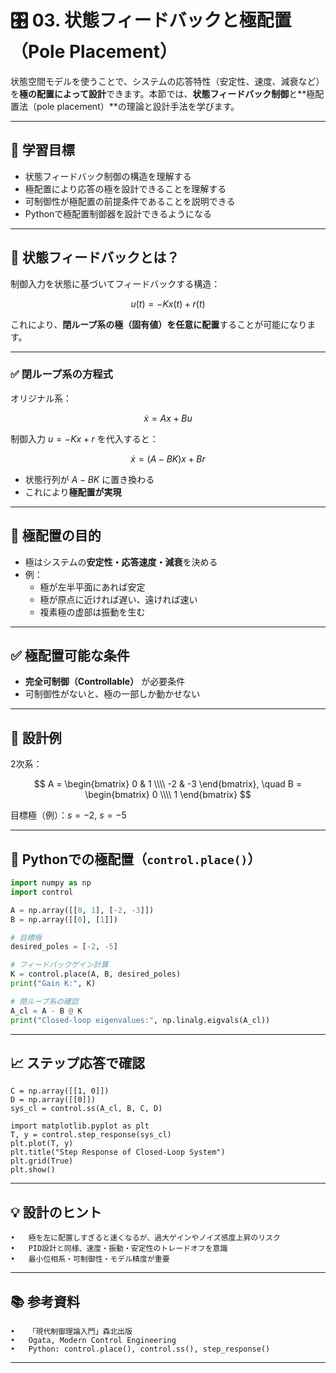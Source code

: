 # 🎛️ 03. 状態フィードバックと極配置（Pole Placement）

状態空間モデルを使うことで、システムの応答特性（安定性、速度、減衰など）を**極の配置によって設計**できます。本節では、**状態フィードバック制御**と**極配置法（pole placement）**の理論と設計手法を学びます。

---

## 🎯 学習目標

- 状態フィードバック制御の構造を理解する  
- 極配置により応答の極を設計できることを理解する  
- 可制御性が極配置の前提条件であることを説明できる  
- Pythonで極配置制御器を設計できるようになる

---

## 📐 状態フィードバックとは？

制御入力を状態に基づいてフィードバックする構造：

$$
u(t) = -K x(t) + r(t)
$$

これにより、**閉ループ系の極（固有値）を任意に配置**することが可能になります。

---

### ✅ 閉ループ系の方程式

オリジナル系：

$$
\dot{x} = A x + B u
$$

制御入力 $u = -Kx + r$ を代入すると：

$$
\dot{x} = (A - BK) x + Br
$$

- 状態行列が $A - BK$ に置き換わる
- これにより**極配置が実現**

---

## 🧠 極配置の目的

- 極はシステムの**安定性・応答速度・減衰**を決める  
- 例：
  - 極が左半平面にあれば安定
  - 極が原点に近ければ遅い、遠ければ速い
  - 複素極の虚部は振動を生む

---

## ✅ 極配置可能な条件

- **完全可制御（Controllable）** が必要条件  
- 可制御性がないと、極の一部しか動かせない

---

## 📘 設計例

2次系：

$$
A = \begin{bmatrix} 0 & 1 \\\\ -2 & -3 \end{bmatrix}, \quad
B = \begin{bmatrix} 0 \\\\ 1 \end{bmatrix}
$$

目標極（例）：$s = -2$, $s = -5$

---

## 🧪 Pythonでの極配置（`control.place()`）

```python
import numpy as np
import control

A = np.array([[0, 1], [-2, -3]])
B = np.array([[0], [1]])

# 目標極
desired_poles = [-2, -5]

# フィードバックゲイン計算
K = control.place(A, B, desired_poles)
print("Gain K:", K)

# 閉ループ系の確認
A_cl = A - B @ K
print("Closed-loop eigenvalues:", np.linalg.eigvals(A_cl))
```

---

## 📈 ステップ応答で確認
```
C = np.array([[1, 0]])
D = np.array([[0]])
sys_cl = control.ss(A_cl, B, C, D)

import matplotlib.pyplot as plt
T, y = control.step_response(sys_cl)
plt.plot(T, y)
plt.title("Step Response of Closed-Loop System")
plt.grid(True)
plt.show()
```

---

## 💡 設計のヒント
	•	極を左に配置しすぎると速くなるが、過大ゲインやノイズ感度上昇のリスク
	•	PID設計と同様、速度・振動・安定性のトレードオフを意識
	•	最小位相系・可制御性・モデル精度が重要

---

## 📚 参考資料
	•	「現代制御理論入門」森北出版
	•	Ogata, Modern Control Engineering
	•	Python: control.place(), control.ss(), step_response()

---


